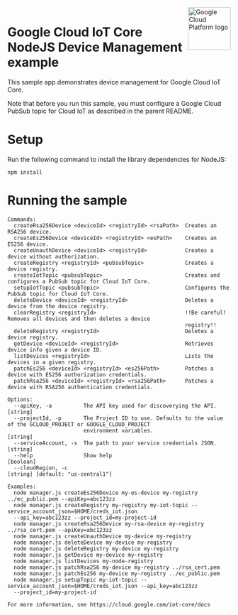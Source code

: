 <img src="https://avatars2.githubusercontent.com/u/2810941?v=3&s=96" alt="Google Cloud Platform logo" title="Google Cloud Platform" align="right" height="96" width="96"/>

# Google Cloud IoT Core NodeJS Device Management example

This sample app demonstrates device management for Google Cloud IoT Core.

Note that before you run this sample, you must configure a Google Cloud PubSub
topic for Cloud IoT as described in the parent README.

# Setup

Run the following command to install the library dependencies for NodeJS:

    npm install

# Running the sample

    Commands:
      createRsa256Device <deviceId> <registryId> <rsaPath>  Creates an RSA256 device.
      createEs256Device <deviceId> <registryId> <esPath>    Creates an ES256 device.
      createUnauthDevice <deviceId> <registryId>            Creates a device without authorization.
      createRegistry <registryId> <pubsubTopic>             Creates a device registry.
      createIotTopic <pubsubTopic>                          Creates and configures a PubSub topic for Cloud IoT Core.
      setupIotTopic <pubsubTopic>                           Configures the PubSub topic for Cloud IoT Core.
      deleteDevice <deviceId> <registryId>                  Deletes a device from the device registry.
      clearRegistry <registryId>                            !!Be careful! Removes all devices and then deletes a device
                                                            registry!!
      deleteRegistry <registryId>                           Deletes a device registry.
      getDevice <deviceId> <registryId>                     Retrieves device info given a device ID.
      listDevices <registryId>                              Lists the devices in a given registry.
      patchEs256 <deviceId> <registryId> <es256Path>        Patches a device with ES256 authorization credentials.
      patchRsa256 <deviceId> <registryId> <rsa256Path>      Patches a device with RSA256 authentication credentials.

    Options:
      --apiKey, -a          The API key used for discoverying the API.                                              [string]
      --projectId, -p       The Project ID to use. Defaults to the value of the GCLOUD_PROJECT or GOOGLE_CLOUD_PROJECT
                            environment variables.                                                                  [string]
      --serviceAccount, -s  The path to your service credentials JSON.                                              [string]
      --help                Show help                                                                              [boolean]
      --cloudRegion, -c                                                                    [string] [default: "us-central1"]

    Examples:
      node manager.js createEs256Device my-es-device my-registry ../ec_public.pem --apiKey=abc123zz
      node manager.js createRegistry my-registry my-iot-topic --service_account_json=$HOME/creds_iot.json
      --api_key=abc123zz --project_id=my-project-id
      node manager.js createRsa256Device my-rsa-device my-registry ../rsa_cert.pem --apiKey=abc123zz
      node manager.js createUnauthDevice my-device my-registry
      node manager.js deleteDevice my-device my-registry
      node manager.js deleteRegistry my-device my-registry
      node manager.js getDevice my-device my-registry
      node manager.js listDevices my-node-registry
      node manager.js patchRsa256 my-device my-registry ../rsa_cert.pem
      node manager.js patchEs256 my-device my-registry ../ec_public.pem
      node manager.js setupTopic my-iot-topic --service_account_json=$HOME/creds_iot.json --api_key=abc123zz
      --project_id=my-project-id

    For more information, see https://cloud.google.com/iot-core/docs

